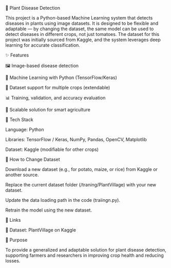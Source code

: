 🌿 Plant Disease Detection

This project is a Python-based Machine Learning system that detects diseases in plants using image datasets. It is designed to be flexible and adaptable — by changing the dataset, the same model can be used to detect diseases in different crops, not just tomatoes. The dataset for this project was initially sourced from Kaggle, and the system leverages deep learning for accurate classification.

✨ Features

🖼️ Image-based disease detection

🤖 Machine Learning with Python (TensorFlow/Keras)

📂 Dataset support for multiple crops (extendable)

📊 Training, validation, and accuracy evaluation

🌱 Scalable solution for smart agriculture

🚀 Tech Stack

Language: Python

Libraries: TensorFlow / Keras, NumPy, Pandas, OpenCV, Matplotlib

Dataset: Kaggle (modifiable for other crops)

📝 How to Change Dataset

Download a new dataset (e.g., for potato, maize, or rice) from Kaggle or another source.

Replace the current dataset folder (/traning/PlantVillage) with your new dataset.

Update the data loading path in the code (traiingn.py).

Retrain the model using the new dataset.

🔗 Links

📂 Dataset: PlantVillage on Kaggle

🎯 Purpose

To provide a generalized and adaptable solution for plant disease detection, supporting farmers and researchers in improving crop health and reducing losses.


